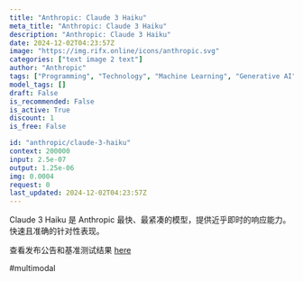 ```yaml
---
title: "Anthropic: Claude 3 Haiku"
meta_title: "Anthropic: Claude 3 Haiku"
description: "Anthropic: Claude 3 Haiku"
date: 2024-12-02T04:23:57Z
image: "https://img.rifx.online/icons/anthropic.svg"
categories: ["text image 2 text"]
author: "Anthropic"
tags: ["Programming", "Technology", "Machine Learning", "Generative AI", "Chatbots"]
model_tags: []
draft: False
is_recommended: False
is_active: True
discount: 1
is_free: False

id: "anthropic/claude-3-haiku"
context: 200000
input: 2.5e-07
output: 1.25e-06
img: 0.0004
request: 0
last_updated: 2024-12-02T04:23:57Z
---
```


Claude 3 Haiku 是 Anthropic 最快、最紧凑的模型，提供近乎即时的响应能力。快速且准确的针对性表现。

查看发布公告和基准测试结果 [here](https://www.anthropic.com/news/claude-3-haiku)

#multimodal

